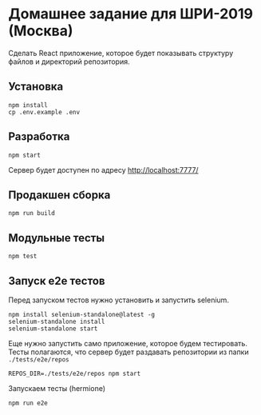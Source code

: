 # Домашнее задание для ШРИ-2019 (Москва)

Сделать React приложение, которое будет показывать структуру файлов и директорий репозитория.

## Установка

    npm install
    cp .env.example .env

## Разработка

    npm start

Сервер будет доступен по адресу [http://localhost:7777/](http://localhost:7777/)
    
## Продакшен сборка

    npm run build
    
## Модульные тесты

    npm test

## Запуск e2e тестов

Перед запуском тестов нужно установить и запустить selenium.

    npm install selenium-standalone@latest -g
    selenium-standalone install 
    selenium-standalone start

Еще нужно запустить само приложение, которое будем тестировать.
Тесты полагаются, что сервер будет раздавать репозитории из папки `./tests/e2e/repos`  

    REPOS_DIR=./tests/e2e/repos npm start

Запускаем тесты (hermione)

    npm run e2e
